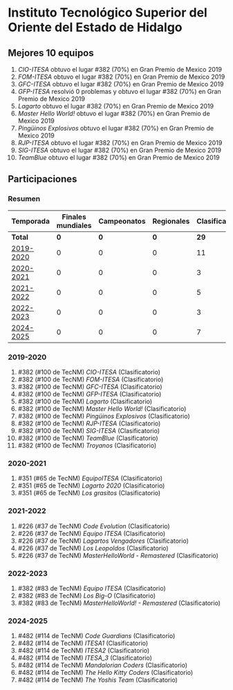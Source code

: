 ---
---

# Instituto Tecnológico Superior del Oriente del Estado de Hidalgo

## Mejores 10 equipos

1. _CIO-ITESA_ obtuvo el lugar #382 (70%) en Gran Premio de Mexico 2019
1. _FOM-ITESA_ obtuvo el lugar #382 (70%) en Gran Premio de Mexico 2019
1. _GFC-ITESA_ obtuvo el lugar #382 (70%) en Gran Premio de Mexico 2019
1. _GFP-ITESA_ resolvió 0 problemas y obtuvo el lugar #382 (70%) en Gran Premio de Mexico 2019
1. _Lagarto_ obtuvo el lugar #382 (70%) en Gran Premio de Mexico 2019
1. _Master Hello World!_ obtuvo el lugar #382 (70%) en Gran Premio de Mexico 2019
1. _Pingüinos Explosivos_ obtuvo el lugar #382 (70%) en Gran Premio de Mexico 2019
1. _RJP-ITESA_ obtuvo el lugar #382 (70%) en Gran Premio de Mexico 2019
1. _SIG-ITESA_ obtuvo el lugar #382 (70%) en Gran Premio de Mexico 2019
1. _TeamBlue_ obtuvo el lugar #382 (70%) en Gran Premio de Mexico 2019

## Participaciones

### Resumen

| Temporada | Finales mundiales | Campeonatos | Regionales | Clasificatorios | Equipos |
| --- | --- | --- | --- | --- | --- |
| **Total** | **0** | **0** | **0** | **29** | **29** |
| [2019-2020](#2019-2020) | 0 | 0 | 0 | 11 | 11 |
| [2020-2021](#2020-2021) | 0 | 0 | 0 | 3 | 3 |
| [2021-2022](#2021-2022) | 0 | 0 | 0 | 5 | 5 |
| [2022-2023](#2022-2023) | 0 | 0 | 0 | 3 | 3 |
| [2024-2025](#2024-2025) | 0 | 0 | 0 | 7 | 7 |

### 2019-2020

1. #382 (#100 de TecNM) _CIO-ITESA_ (Clasificatorio)
1. #382 (#100 de TecNM) _FOM-ITESA_ (Clasificatorio)
1. #382 (#100 de TecNM) _GFC-ITESA_ (Clasificatorio)
1. #382 (#100 de TecNM) _GFP-ITESA_ (Clasificatorio)
1. #382 (#100 de TecNM) _Lagarto_ (Clasificatorio)
1. #382 (#100 de TecNM) _Master Hello World!_ (Clasificatorio)
1. #382 (#100 de TecNM) _Pingüinos Explosivos_ (Clasificatorio)
1. #382 (#100 de TecNM) _RJP-ITESA_ (Clasificatorio)
1. #382 (#100 de TecNM) _SIG-ITESA_ (Clasificatorio)
1. #382 (#100 de TecNM) _TeamBlue_ (Clasificatorio)
1. #382 (#100 de TecNM) _Troyanos_ (Clasificatorio)

### 2020-2021

1. #351 (#65 de TecNM) _EquipoITESA_ (Clasificatorio)
1. #351 (#65 de TecNM) _Lagarto 2020_ (Clasificatorio)
1. #351 (#65 de TecNM) _Los grasitos_ (Clasificatorio)

### 2021-2022

1. #226 (#37 de TecNM) _Code Evolution_ (Clasificatorio)
1. #226 (#37 de TecNM) _Equipo ITESA_ (Clasificatorio)
1. #226 (#37 de TecNM) _Lagartos Vengadores_ (Clasificatorio)
1. #226 (#37 de TecNM) _Los Leopoldos_ (Clasificatorio)
1. #226 (#37 de TecNM) _MasterHelloWorld - Remastered_ (Clasificatorio)

### 2022-2023

1. #382 (#83 de TecNM) _Equipo ITESA_ (Clasificatorio)
1. #382 (#83 de TecNM) _Los Big-O_ (Clasificatorio)
1. #382 (#83 de TecNM) _MasterHelloWorld! - Remastered_ (Clasificatorio)

### 2024-2025

1. #482 (#114 de TecNM) _Code Guardians_ (Clasificatorio)
1. #482 (#114 de TecNM) _ITESA1_ (Clasificatorio)
1. #482 (#114 de TecNM) _ITESA2_ (Clasificatorio)
1. #482 (#114 de TecNM) _ITESA_3_ (Clasificatorio)
1. #482 (#114 de TecNM) _Mandalorian Coders_ (Clasificatorio)
1. #482 (#114 de TecNM) _The Hello Kitty Coders_ (Clasificatorio)
1. #482 (#114 de TecNM) _The Yoshis Team_ (Clasificatorio)



